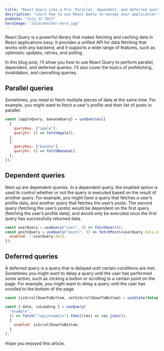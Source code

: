 ```yaml
---
title: "React Query Like a Pro: Parallel, dependent, and deferred queries"
description: "Learn how to use React Query to manage your application's data like a pro."
pubDate: "July 12 2023"
heroImage: "/placeholder-hero.jpg"
---
```


React Query is a powerful library that makes fetching and caching data in React applications easy. It provides a unified API for data fetching that works with any backend, and it supports a wide range of features, such as optimistic updates, retries, and polling.

In this blog post, I'll show you how to use React Query to perform parallel, dependent, and deferred queries. I'll also cover the topics of prefetching, invalidation, and cancelling queries.

## Parallel queries

Sometimes, you need to fetch multiple pieces of data at the same time. For example, you might want to fetch a user's profile and their list of posts in parallel.

```jsx
const [appleQuery, bananaQuery] = useQueries([
  {
    queryKey: ["apple"],
    queryFn: () => fetchApple(),
  },
  {
    queryKey: ["banana"],
    queryFn: () => fetchBanana(),
  },
]);
```

## Dependent queries

Next up are dependent queries. In a dependent query, the enabled option is used to control whether or not the query is executed based on the result of another query. For example, you might have a query that fetches a user’s profile data, and another query that fetches the user’s posts. The second query (fetching the user’s posts) would be dependent on the first query (fetching the user’s profile data), and would only be executed once the first query has successfully returned data.

```jsx
const userQuery = useQuery("user", () => fetchUser());
const postsQuery = useQuery("posts", () => fetchPosts(userQuery.data.id), {
  enabled: !!userQuery.data,
});
```

## Deferred queries

A deferred query is a query that is delayed until certain conditions are met. Sometimes you might want to delay a query until the user has performed some action, such as clicking a button or scrolling to a certain point on the page. For example, you might want to delay a query until the user has scrolled to the bottom of the page.

```jsx
const [isScrollDownToBottom, setIsScrollDownToBottom] = useState(false);

const { data, isLoading } = useQuery(
  "example",
  () => fetch("/api/example").then((res) => res.json()),
  {
    enabled: isScrollDownToBottom,
  }
);
```

Hope you enjoyed this article.
